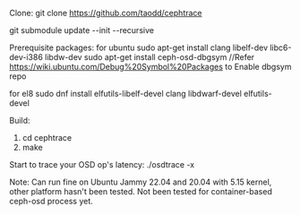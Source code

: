 Clone:
git clone https://github.com/taodd/cephtrace

git submodule update --init --recursive

Prerequisite packages:
for ubuntu
sudo apt-get install clang libelf-dev libc6-dev-i386 libdw-dev
sudo apt-get install ceph-osd-dbgsym //Refer https://wiki.ubuntu.com/Debug%20Symbol%20Packages to Enable dbgsym repo  

for el8
sudo dnf install elfutils-libelf-devel clang libdwarf-devel elfutils-devel

Build:
1. cd cephtrace
2. make

Start to trace your OSD op's latency:
./osdtrace -x

Note:
Can run fine on Ubuntu Jammy 22.04 and 20.04 with 5.15 kernel, other platform hasn't been tested.
Not been tested for container-based ceph-osd process yet. 
